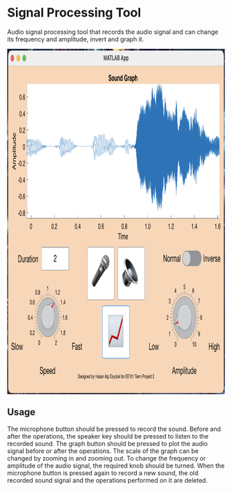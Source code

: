 # Signal Processing Tool

Audio signal processing tool that records the audio signal and can change its frequency and amplitude, invert and graph it. 

<img src="https://github.com/hasanalpdoyduk/signal_processing_tool/blob/main/signal_processing_tool_photo.png" width="900" height="800" align="center" >

## Usage

The microphone button should be pressed to record the sound. Before and after the operations, the speaker key should be pressed to listen to the recorded sound. The graph button should be pressed to plot the audio signal before or after the operations. The scale of the graph can be changed by zooming in and zooming out. To change the frequency or amplitude of the audio signal, the required knob should be turned. When the microphone button is pressed again to record a new sound, the old recorded sound signal and the operations performed on it are deleted.
